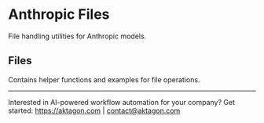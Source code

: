 # Anthropic Files

File handling utilities for Anthropic models.

## Files
Contains helper functions and examples for file operations.

---
Interested in AI-powered workflow automation for your company? Get started: https://aktagon.com | contact@aktagon.com